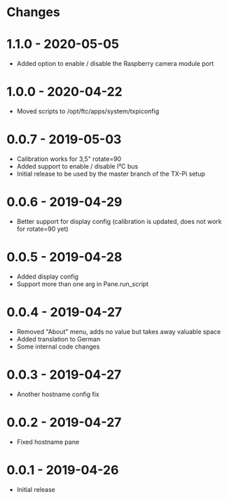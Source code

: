 # Changes

# 1.1.0 - 2020-05-05
* Added option to enable / disable the Raspberry camera module port

# 1.0.0 - 2020-04-22
* Moved scripts to /opt/ftc/apps/system/txpiconfig

# 0.0.7 - 2019-05-03
* Calibration works for 3,5" rotate=90
* Added support to enable / disable I²C bus
* Initial release to be used by the master branch of the TX-Pi setup

# 0.0.6 - 2019-04-29
* Better support for display config (calibration is updated, does
  not work for rotate=90 yet)

# 0.0.5 - 2019-04-28
* Added display config
* Support more than one arg in Pane.run_script

# 0.0.4 - 2019-04-27
* Removed "About" menu, adds no value but takes away valuable space
* Added translation to German
* Some internal code changes

# 0.0.3 - 2019-04-27
* Another hostname config fix

# 0.0.2 - 2019-04-27
* Fixed hostname pane

# 0.0.1 - 2019-04-26
* Initial release
